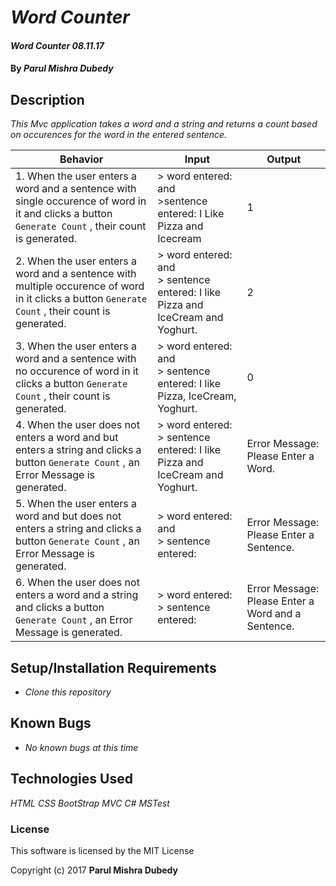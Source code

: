# _Word Counter_

#### _Word Counter 08.11.17_

#### By _**Parul Mishra Dubedy**_

## Description

_This Mvc application takes a word and a string and returns a count based on occurences for the word in the entered sentence._

| Behavior  | Input  | Output  |
|---|---|---|
|1.  When the user enters a word and a sentence with single occurence of word in it and clicks a button `Generate Count` , their count is generated. | > word entered: and <br> >sentence entered: I Like Pizza and Icecream <br> | 1
|2.  When the user enters a word and a sentence with multiple occurence of word in it clicks a button `Generate Count` , their count is generated. | > word entered: and <br> > sentence entered: I like Pizza and IceCream and Yoghurt. <br> | 2
|3.  When the user enters a word and a sentence with no occurence of word in it clicks a button `Generate Count` , their count is generated. | > word entered: and <br> > sentence entered: I like Pizza, IceCream, Yoghurt. <br> | 0
|4.  When the user does not enters a word and but enters a string and clicks a button `Generate Count` , an Error Message is generated. | > word entered:  <br> > sentence entered: I like Pizza and IceCream and Yoghurt. <br> | Error Message: Please Enter a Word.
|5.  When the user enters a word and but does not enters a string and clicks a button `Generate Count` , an Error Message is generated. | > word entered: and <br> > sentence entered:  <br> | Error Message: Please Enter a Sentence.
|6.  When the user does not enters a word and a string and clicks a button `Generate Count` , an Error Message is generated. | > word entered:  <br> > sentence entered:  <br> | Error Message: Please Enter a Word and a Sentence.


## Setup/Installation Requirements

* _Clone this repository_

## Known Bugs

* _No known bugs at this time_

## Technologies Used

_HTML_
_CSS_
_BootStrap_
_MVC_
_C#_
_MSTest_
### License

This software is licensed by the MIT License

Copyright (c) 2017 **Parul Mishra Dubedy**
